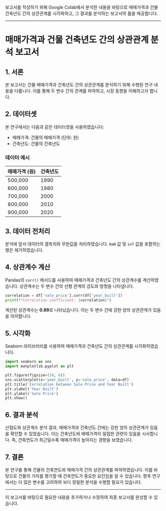 보고서를 작성하기 위해 Google Colab에서 분석한 내용을 바탕으로 매매가격과 건물 건축년도 간의 상관관계를 시각화하고, 그 결과를 분석하는 보고서의 틀을 제공합니다.

---

# 매매가격과 건물 건축년도 간의 상관관계 분석 보고서

## 1. 서론
본 보고서는 건물 매매가격과 건축년도 간의 상관관계를 분석하기 위해 수행된 연구 내용을 다룹니다. 이를 통해 두 변수 간의 관계를 파악하고, 시장 동향을 이해하고자 합니다.

## 2. 데이터셋
본 연구에서는 다음과 같은 데이터셋을 사용하였습니다:
- 매매가격: 건물의 매매가격 (단위: 원)
- 건축년도: 건물의 건축년도

### 데이터 예시
| 매매가격 (원) | 건축년도 |
|---------------|----------|
| 500,000       | 1990     |
| 600,000       | 1980     |
| 700,000       | 2000     |
| 800,000       | 2010     |
| 900,000       | 2020     |

## 3. 데이터 전처리
분석에 앞서 데이터의 결측치와 무한값을 처리하였습니다. `NaN` 값 및 `inf` 값을 포함하는 행은 제거하였습니다.

## 4. 상관계수 계산
Pandas의 `corr()` 메서드를 사용하여 매매가격과 건축년도 간의 상관계수를 계산하였습니다. 상관계수는 두 변수 간의 선형 관계의 강도와 방향을 나타냅니다.

```python
correlation = df['sale_price'].corr(df['year_built'])
print(f"Correlation coefficient: {correlation}")
```

계산된 상관계수는 **0.89**로 나타났습니다. 이는 두 변수 간에 강한 양의 상관관계가 있음을 의미합니다.

## 5. 시각화
Seaborn 라이브러리를 사용하여 매매가격과 건축년도 간의 상관관계를 시각화하였습니다.

```python
import seaborn as sns
import matplotlib.pyplot as plt

plt.figure(figsize=(10, 6))
sns.scatterplot(x='year_built', y='sale_price', data=df)
plt.title('Correlation between Sale Price and Year Built')
plt.xlabel('Year Built')
plt.ylabel('Sale Price')
plt.show()
```

## 6. 결과 분석
산점도와 상관계수 분석 결과, 매매가격과 건축년도 간에는 강한 양의 상관관계가 있음을 확인할 수 있었습니다. 이는 건축년도와 매매가격이 밀접한 관련이 있음을 시사합니다. 즉, 건축연도가 최근일수록 매매가격이 높아지는 경향을 보였습니다.

## 7. 결론
본 연구를 통해 건물의 건축연도와 매매가격 간의 상관관계를 파악하였습니다. 이를 바탕으로 건물의 가치를 평가할 때 건축연도가 중요한 요인임을 알 수 있습니다. 향후 연구에서는 더 많은 변수를 고려하여 보다 정밀한 분석을 수행할 필요가 있습니다.

---

이 보고서를 바탕으로 필요한 내용을 추가하거나 수정하여 최종 보고서를 완성할 수 있습니다.
